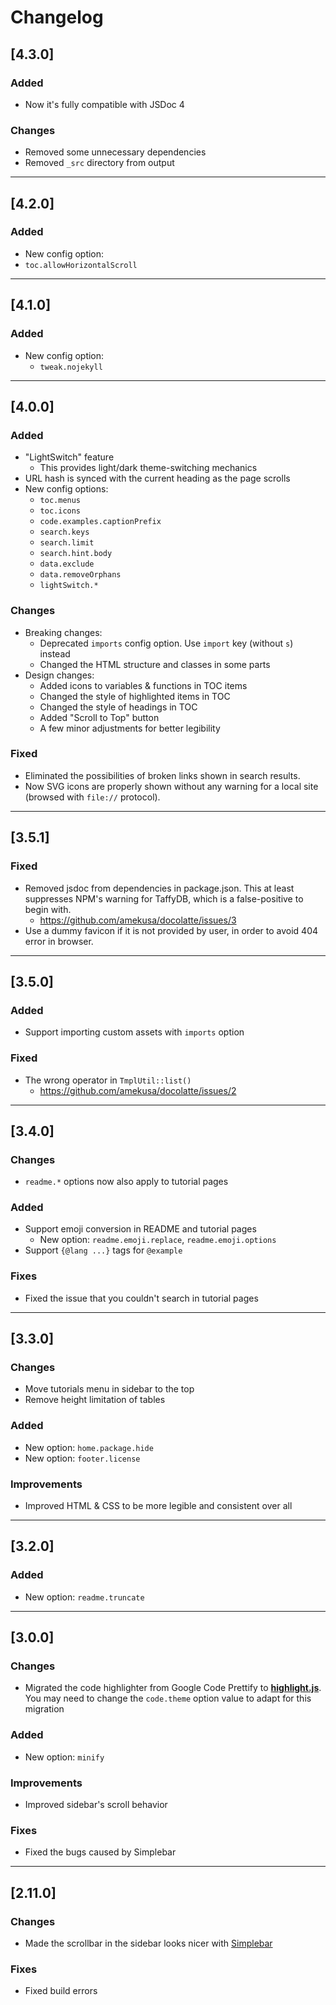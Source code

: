 # Changelog

## [4.3.0]

### Added
- Now it's fully compatible with JSDoc 4

### Changes
- Removed some unnecessary dependencies
- Removed `_src` directory from output


---

## [4.2.0]

### Added
- New config option:
 - `toc.allowHorizontalScroll`


---

## [4.1.0]

### Added
- New config option:
  - `tweak.nojekyll`


---

## [4.0.0]

### Added
- "LightSwitch" feature
  - This provides light/dark theme-switching mechanics
- URL hash is synced with the current heading as the page scrolls
- New config options:
  - `toc.menus`
  - `toc.icons`
  - `code.examples.captionPrefix`
  - `search.keys`
  - `search.limit`
  - `search.hint.body`
  - `data.exclude`
  - `data.removeOrphans`
  - `lightSwitch.*`

### Changes
- Breaking changes:
  - Deprecated `imports` config option. Use `import` key (without `s`) instead
  - Changed the HTML structure and classes in some parts
- Design changes:
  - Added icons to variables & functions in TOC items
  - Changed the style of highlighted items in TOC
  - Changed the style of headings in TOC
  - Added "Scroll to Top" button
  - A few minor adjustments for better legibility

### Fixed
- Eliminated the possibilities of broken links shown in search results.
- Now SVG icons are properly shown without any warning for a local site (browsed with `file://` protocol).


---

## [3.5.1]

### Fixed
- Removed jsdoc from dependencies in package.json. This at least suppresses NPM's warning for TaffyDB, which is a false-positive to begin with.
  - https://github.com/amekusa/docolatte/issues/3
- Use a dummy favicon if it is not provided by user, in order to avoid 404 error in browser.

---

## [3.5.0]

### Added
- Support importing custom assets with `imports` option

### Fixed
- The wrong operator in `TmplUtil::list()`
  - https://github.com/amekusa/docolatte/issues/2

---

## [3.4.0]

### Changes
- `readme.*` options now also apply to tutorial pages

### Added
- Support emoji conversion in README and tutorial pages
  - New option: `readme.emoji.replace`, `readme.emoji.options`
- Support `{@lang ...}` tags for `@example`

### Fixes
- Fixed the issue that you couldn't search in tutorial pages

---

## [3.3.0]

### Changes
- Move tutorials menu in sidebar to the top
- Remove height limitation of tables

### Added
- New option: `home.package.hide`
- New option: `footer.license`

### Improvements
- Improved HTML & CSS to be more legible and consistent over all

---

## [3.2.0]

### Added
- New option: `readme.truncate`

---

## [3.0.0]

### Changes
- Migrated the code highlighter from Google Code Prettify to **[highlight.js](https://highlightjs.org/)**.
  You may need to change the `code.theme` option value to adapt for this migration

### Added
- New option: `minify`

### Improvements
- Improved sidebar's scroll behavior

### Fixes
- Fixed the bugs caused by Simplebar

---

## [2.11.0]

### Changes
- Made the scrollbar in the sidebar looks nicer with [Simplebar](https://github.com/Grsmto/simplebar)

### Fixes
- Fixed build errors
